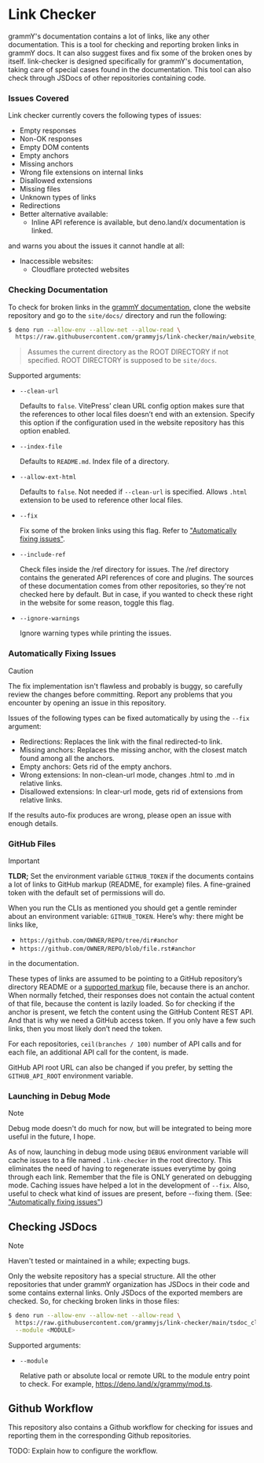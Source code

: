 # Link Checker

grammY's documentation contains a lot of links, like any other documentation.
This is a tool for checking and reporting broken links in grammY docs.
It can also suggest fixes and fix some of the broken ones by itself.
link-checker is designed specifically for grammY's documentation, taking care of special cases found in the documentation.
This tool can also check through JSDocs of other repositories containing code.

### Issues Covered

Link checker currently covers the following types of issues:

- Empty responses
- Non-OK responses
- Empty DOM contents
- Empty anchors
- Missing anchors
- Wrong file extensions on internal links
- Disallowed extensions
- Missing files
- Unknown types of links
- Redirections
- Better alternative available:
  - Inline API reference is available, but deno.land/x documentation is linked.

and warns you about the issues it cannot handle at all:

- Inaccessible websites:
  - Cloudflare protected websites

### Checking Documentation

To check for broken links in the [grammY documentation](https://github.com/grammyjs/website), clone the website repository and go
to the `site/docs/` directory and run the following:

```sh
$ deno run --allow-env --allow-net --allow-read \
  https://raw.githubusercontent.com/grammyjs/link-checker/main/website_cli.ts [ROOT DIRECTORY]
```

> Assumes the current directory as the ROOT DIRECTORY if not specified.
> ROOT DIRECTORY is supposed to be `site/docs`.

Supported arguments:

- `--clean-url`

  Defaults to `false`.
  VitePress’ clean URL config option makes sure that the references to other local files doesn’t end with an extension.
  Specify this option if the configuration used in the website repository has this option enabled.
- `--index-file`

  Defaults to `README.md`.
  Index file of a directory.
- `--allow-ext-html`

  Defaults to `false`.
  Not needed if `--clean-url` is specified.
  Allows `.html` extension to be used to reference other local files.
- `--fix`

  Fix some of the broken links using this flag.
  Refer to ["Automatically fixing issues"](#automatically-fixing-issues).
- `--include-ref`

  Check files inside the /ref directory for issues.
  The /ref directory contains the generated API references of core and plugins.
  The sources of these documentation comes from other repositories, so they're not checked here by default.
  But in case, if you wanted to check these right in the website for some reason, toggle this flag.
- `--ignore-warnings`

  Ignore warning types while printing the issues.

### Automatically Fixing Issues

> [!CAUTION]
> The fix implementation isn't flawless and probably is buggy, so carefully review the changes before committing.
> Report any problems that you encounter by opening an issue in this repository.

Issues of the following types can be fixed automatically by using the `--fix` argument:

- Redirections: Replaces the link with the final redirected-to link.
- Missing anchors: Replaces the missing anchor, with the closest match found among all the anchors.
- Empty anchors: Gets rid of the empty anchors.
- Wrong extensions: In non-clean-url mode, changes .html to .md in relative links.
- Disallowed extensions: In clear-url mode, gets rid of extensions from relative links.

If the results auto-fix produces are wrong, please open an issue with enough details.

### GitHub Files

> [!IMPORTANT]
> **TLDR;** Set the environment variable `GITHUB_TOKEN` if the documents contains a lot of links to GitHub markup (README, for example) files.
> A fine-grained token with the default set of permissions will do.

When you run the CLIs as mentioned you should get a gentle reminder about an environment variable: `GITHUB_TOKEN`.
Here’s why: there might be links like,

- `https://github.com/OWNER/REPO/tree/dir#anchor`
- `https://github.com/OWNER/REPO/blob/file.rst#anchor`

in the documentation.

These types of links are assumed to be pointing to a GitHub repository’s directory README or a [supported markup](https://github.com/github/markup/blob/master/README.md#markups) file, because there is an anchor.
When normally fetched, their responses does not contain the actual content of that file, because the content is lazily loaded.
So for checking if the anchor is present, we fetch the content using the GitHub Content REST API.
And that is why we need a GitHub access token. If you only have a few such links, then you most likely don’t need the token.

For each repositories, `ceil(branches / 100)` number of API calls and for each file, an additional API call for the content, is made.

GitHub API root URL can also be changed if you prefer, by setting the `GITHUB_API_ROOT` environment variable.

### Launching in Debug Mode

> [!NOTE]
> Debug mode doesn't do much for now, but will be integrated to being more useful in the future, I hope.

As of now, launching in debug mode using `DEBUG` environment variable will cache issues to a file named `.link-checker` in the root directory.
This eliminates the need of having to regenerate issues everytime by going through each link.
Remember that the file is ONLY generated on debugging mode.
Caching issues have helped a lot in the development of `--fix`.
Also, useful to check what kind of issues are present, before --fixing them.
(See: ["Automatically fixing issues"](#automatically-fixing-issues))

## Checking JSDocs

> [!NOTE]
> Haven't tested or maintained in a while; expecting bugs.

Only the website repository has a special structure.
All the other repositories that under grammY organization has JSDocs in their code and some contains external links.
Only JSDocs of the exported members are checked. So, for checking broken links in those files:

```sh
$ deno run --allow-env --allow-net --allow-read \
  https://raw.githubusercontent.com/grammyjs/link-checker/main/tsdoc_cli.ts \
  --module <MODULE>
```

Supported arguments:

- `--module`

  Relative path or absolute local or remote URL to the module entry point to check. For example,
  https://deno.land/x/grammy/mod.ts.

## Github Workflow

This repository also contains a Github workflow for checking for issues and reporting them in the corresponding Github repositories.

TODO: Explain how to configure the workflow.
